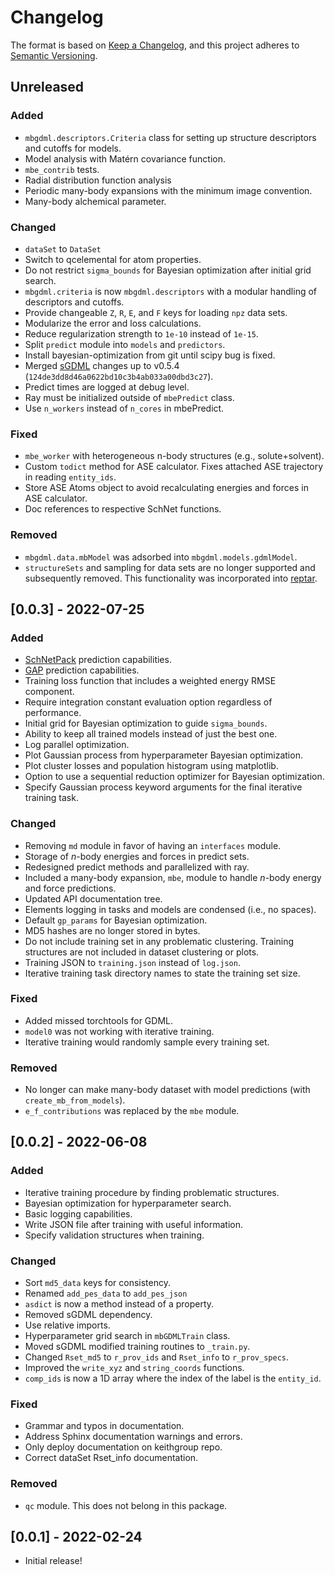 # Changelog

The format is based on [Keep a Changelog](https://keepachangelog.com/en/1.0.0/), and this project adheres to [Semantic Versioning](https://semver.org/spec/v2.0.0.html).

## Unreleased

### Added

- ``mbgdml.descriptors.Criteria`` class for setting up structure descriptors and cutoffs for models.
- Model analysis with Matérn covariance function.
- ``mbe_contrib`` tests.
- Radial distribution function analysis
- Periodic many-body expansions with the minimum image convention.
- Many-body alchemical parameter.

### Changed

- `dataSet` to `DataSet`
- Switch to qcelemental for atom properties.
- Do not restrict ``sigma_bounds`` for Bayesian optimization after initial grid search.
- ``mbgdml.criteria`` is now ``mbgdml.descriptors`` with a modular handling of descriptors and cutoffs.
- Provide changeable ``Z``, ``R``, ``E``, and ``F`` keys for loading ``npz`` data sets.
- Modularize the error and loss calculations.
- Reduce regularization strength to ``1e-10`` instead of ``1e-15``.
- Split `predict` module into `models` and `predictors`.
- Install bayesian-optimization from git until scipy bug is fixed.
- Merged [sGDML](https://github.com/stefanch/sGDML) changes up to v0.5.4 (``124de3dd8d46a0622bd10c3b4ab033a00dbd3c27``).
- Predict times are logged at debug level.
- Ray must be initialized outside of ``mbePredict`` class.
- Use ``n_workers`` instead of ``n_cores`` in mbePredict.

### Fixed

- ``mbe_worker`` with heterogeneous n-body structures (e.g., solute+solvent).
- Custom ``todict`` method for ASE calculator.
Fixes attached ASE trajectory in reading ``entity_ids``.
- Store ASE Atoms object to avoid recalculating energies and forces in ASE calculator.
- Doc references to respective SchNet functions.

### Removed

- ``mbgdml.data.mbModel`` was adsorbed into ``mbgdml.models.gdmlModel``.
- ``structureSets`` and sampling for data sets are no longer supported and subsequently removed.
This functionality was incorporated into [reptar](https://github.com/aalexmmaldonado/reptar).

## [0.0.3] - 2022-07-25

### Added

- [SchNetPack](https://schnetpack.readthedocs.io/en/stable/) prediction capabilities.
- [GAP](https://libatoms.github.io/GAP/index.html) prediction capabilities.
- Training loss function that includes a weighted energy RMSE component.
- Require integration constant evaluation option regardless of performance.
- Initial grid for Bayesian optimization to guide ``sigma_bounds``.
- Ability to keep all trained models instead of just the best one.
- Log parallel optimization.
- Plot Gaussian process from hyperparameter Bayesian optimization.
- Plot cluster losses and population histogram using matplotlib.
- Option to use a sequential reduction optimizer for Bayesian optimization.
- Specify Gaussian process keyword arguments for the final iterative training task.

### Changed

- Removing `md` module in favor of having an `interfaces` module.
- Storage of *n*-body energies and forces in predict sets.
- Redesigned predict methods and parallelized with ray.
- Included a many-body expansion, ``mbe``, module to handle *n*-body energy and force predictions.
- Updated API documentation tree.
- Elements logging in tasks and models are condensed (i.e., no spaces).
- Default ``gp_params`` for Bayesian optimization.
- MD5 hashes are no longer stored in bytes.
- Do not include training set in any problematic clustering.
Training structures are not included in dataset clustering or plots.
- Training JSON to ``training.json`` instead of ``log.json``.
- Iterative training task directory names to state the training set size.

### Fixed

- Added missed torchtools for GDML.
- ``model0`` was not working with iterative training.
- Iterative training would randomly sample every training set.

### Removed

- No longer can make many-body dataset with model predictions (with ``create_mb_from_models``).
- ``e_f_contributions`` was replaced by the ``mbe`` module.

## [0.0.2] - 2022-06-08

### Added

- Iterative training procedure by finding problematic structures.
- Bayesian optimization for hyperparameter search.
- Basic logging capabilities.
- Write JSON file after training with useful information.
- Specify validation structures when training.

### Changed

- Sort ``md5_data`` keys for consistency.
- Renamed ``add_pes_data`` to ``add_pes_json``
- `asdict` is now a method instead of a property.
- Removed sGDML dependency.
- Use relative imports.
- Hyperparameter grid search in ``mbGDMLTrain`` class.
- Moved sGDML modified training routines to ``_train.py``.
- Changed ``Rset_md5`` to ``r_prov_ids`` and ``Rset_info`` to ``r_prov_specs``.
- Improved the ``write_xyz`` and ``string_coords`` functions.
- ``comp_ids`` is now a 1D array where the index of the label is the ``entity_id``.

### Fixed

- Grammar and typos in documentation.
- Address Sphinx documentation warnings and errors.
- Only deploy documentation on keithgroup repo.
- Correct dataSet Rset_info documentation.

### Removed

- ``qc`` module. This does not belong in this package.

## [0.0.1] - 2022-02-24

- Initial release!
